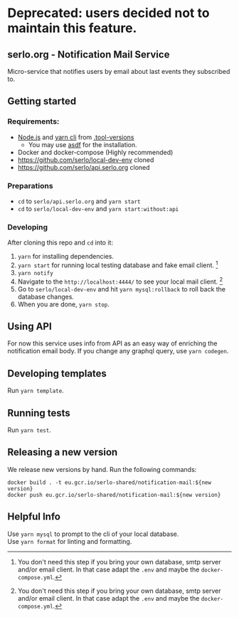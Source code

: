 # Deprecated: users decided not to maintain this feature. 

## serlo.org - Notification Mail Service

Micro-service that notifies users by email about last events they subscribed to.

## Getting started

### Requirements:

- [Node.js](https://nodejs.org) and [yarn cli](https://yarnpkg.com/cli/) from [.tool-versions](.tool-versions)
  - You may use [asdf](https://asdf-vm.com/) for the installation.
- Docker and docker-compose (Highly recommended)
- https://github.com/serlo/local-dev-env cloned
- https://github.com/serlo/api.serlo.org cloned

### Preparations

- `cd` to `serlo/api.serlo.org` and `yarn start`
- `cd` to `serlo/local-dev-env` and `yarn start:without:api`

### Developing

After cloning this repo and `cd` into it:

1. `yarn` for installing dependencies.
2. `yarn start` for running local testing database and fake email client. [^1]
3. `yarn notify`
4. Navigate to the `http://localhost:4444/` to see your local mail client. [^1]
5. Go to `serlo/local-dev-env` and hit `yarn mysql:rollback` to roll back the database changes.
6. When you are done, `yarn stop`.

[^1]: You don't need this step if you bring your own database, smtp server and/or email client. In that case adapt the `.env` and maybe the `docker-compose.yml`.

## Using API

For now this service uses info from API as an easy way of enriching the notification email body.
If you change any graphql query, use `yarn codegen`.

## Developing templates

Run `yarn template`.

## Running tests

<!-- For e2e testing you need to have `yarn start`ed, with the database in the original state (use `yarn mysql:rollback`). -->

Run `yarn test`.

## Releasing a new version

We release new versions by hand. Run the following commands:

```
docker build . -t eu.gcr.io/serlo-shared/notification-mail:${new version}
docker push eu.gcr.io/serlo-shared/notification-mail:${new version}
```

## Helpful Info

Use `yarn mysql` to prompt to the cli of your local database.  
Use `yarn format` for linting and formatting.

<!-- By default, it will use the Serlo's staging API. If you prefer to use a local API, start it and set it in `.env`. -->
